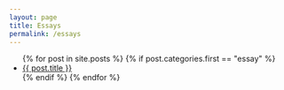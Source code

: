 ```yaml
---
layout: page
title: Essays
permalink: /essays
---
```


<ul>
{% for post in site.posts %}
    {% if post.categories.first == "essay" %}
        <li>
            <a href="{{ post.url }}">{{ post.title }}</a>
        </li>
    {% endif %}
{% endfor %}
</ul>